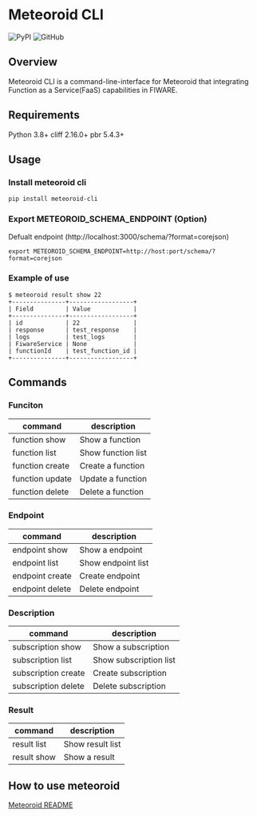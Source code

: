 # Meteoroid CLI

![PyPI](https://img.shields.io/pypi/v/meteoroid-cli)
![GitHub](https://img.shields.io/github/license/OkinawaOpenLaboratory/fiware-meteoroid-cli?color=blue)

## Overview
Meteoroid CLI is a command-line-interface for Meteoroid that
integrating Function as a Service(FaaS) capabilities in FIWARE.

## Requirements
Python 3.8+
cliff  2.16.0+
pbr    5.4.3+


## Usage

### Install meteoroid cli

```
pip install meteoroid-cli
```

### Export METEOROID_SCHEMA_ENDPOINT (Option)

Defualt endpoint (http://localhost:3000/schema/?format=corejson)

```
export METEOROID_SCHEMA_ENDPOINT=http://host:port/schema/?format=corejson
```

### Example of use

```
$ meteoroid result show 22
+---------------+------------------+
| Field         | Value            |
+---------------+------------------+
| id            | 22               |
| response      | test_response    |
| logs          | test_logs        |
| FiwareService | None             |
| functionId    | test_function_id |
+---------------+------------------+
```

## Commands

### Funciton

| command | description |
----|----
| function show   | Show a function |
| function list   | Show function list |
| function create | Create a function |
| function update | Update a function |
| function delete | Delete a function |

### Endpoint

| command | description |
----|----
| endpoint show | Show a endpoint |
| endpoint list | Show endpoint list |
| endpoint create | Create endpoint |
| endpoint delete | Delete endpoint |

### Description

| command | description |
----|----
| subscription show | Show a subscription |
| subscription list | Show subscription list |
| subscription create | Create subscription |
| subscription delete | Delete subscription |

### Result

| command | description |
----|----
| result list | Show result list |
| result show | Show a result |


## How to use meteoroid

[Meteoroid README](https://github.com/OkinawaOpenLaboratory/fiware-meteoroid/blob/master/README.md)
